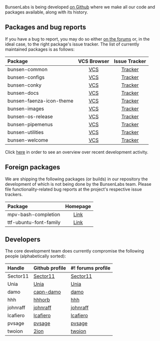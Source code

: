 BunsenLabs is being developed [on Github](https://github.com/BunsenLabs)
where we make all our code and packages available, along with its
history.

## Packages and bug reports

If you have a bug to report, you may do so either [on the
forums](http://crunchbang.org/forums) or, in the ideal case, to the right
package's issue tracker. The list of currently maintained packages is as
follows:

| Package                 | VCS Browser                                                   | Issue Tracker                                                           | 
|:------------------------|:-------------------------------------------------------------:|:-----------------------------------------------------------------------:|
|bunsen-common            | [VCS](https://github.com/bunsenlabs/bunsen-common)            | [Tracker](https://github.com/BunsenLabs/bunsen-common/issues)           |
|bunsen-configs           | [VCS](https://github.com/bunsenlabs/bunsen-configs)           | [Tracker](https://github.com/BunsenLabs/bunsen-configs/issues)          |
|bunsen-conky             | [VCS](https://github.com/bunsenlabs/bunsen-conky)             | [Tracker](https://github.com/BunsenLabs/bunsen-conky/issues)            |
|bunsen-docs              | [VCS](https://github.com/bunsenlabs/bunsen-docs)              | [Tracker](https://github.com/BunsenLabs/bunsen-docs/issues)             |
|bunsen-faenza-icon-theme | [VCS](https://github.com/bunsenlabs/bunsen-faenza-icon-theme) | [Tracker](https://github.com/BunsenLabs/bunsen-faenza-icon-theme/issues)|
|bunsen-images            | [VCS](https://github.com/bunsenlabs/bunsen-images)            | [Tracker](https://github.com/BunsenLabs/bunsen-images/issues)           |
|bunsen-os-release        | [VCS](https://github.com/bunsenlabs/bunsen-os-release)        | [Tracker](https://github.com/BunsenLabs/bunsen-os-release/issues)       |
|bunsen-pipemenus         | [VCS](https://github.com/bunsenlabs/bunsen-pipemenus)         | [Tracker](https://github.com/BunsenLabs/bunsen-pipemenus/issues)        |
|bunsen-utilities         | [VCS](https://github.com/bunsenlabs/bunsen-utilities)         | [Tracker](https://github.com/BunsenLabs/bunsen-utilities/issues)        |
|bunsen-welcome           | [VCS](https://github.com/bunsenlabs/bunsen-welcome)           | [Tracker](https://github.com/BunsenLabs/bunsen-welcome/issues)          |

Click [here](gitlog.html) in order to see an overview over recent development activity.

## Foreign packages

We are shipping the following packages (or builds) in our repository the
development of which is not being done by the BunsenLabs team. Please
file functionality-related bug reports at the project's respective issue
trackers.

| Package                 | Homepage                                                      |
|:------------------------|:-------------------------------------------------------------:|
|mpv-bash-completion      |[Link](https://github.com/2ion/mpv-bash-completion)|
|ttf-ubuntu-font-family   |[Link](http://packages.ubuntu.com/source/vivid/ubuntu-font-family-sources)|

## Developers

The core development team does currently compromise the following
people (alphabetically sorted):

| Handle                           | Github profile                             | #! forums profile                                               |
|:---------------------------------|:-------------------------------------------|:----------------------------------------------------------------|
| Sector11                         | [Sector11](https://github.com/Sector11)    | [Sector11](http://crunchbang.org/forums/profile.php?id=5745)    |
| Unia                             | [Unia](https://github.com/Unia)            | [Unia](http://crunchbang.org/forums/profile.php?id=6505)        |
| damo                             | [capn-damo](https://github.com/capn-damo)  | [damo](http://crunchbang.org/forums/profile.php?id=12994)       |
| hhh                              | [hhhorb](https://github.com/hhhorb)        | [hhh](http://crunchbang.org/forums/profile.php?id=6659)         |
| johnraff                         | [johnraff](https://github.com/johnraff)    | [johnraff](http://crunchbanglinux.org/forums/profile.php?id=353)|
| lcafiero                         | [lcafiero](https://github.com/lcafiero)    | [lcafiero](http://crunchbang.org/forums/profile.php?id=11295)   |
| pvsage                           | [pvsage](https://github.com/pvsage)        | [pvsage](http://crunchbang.org/forums/profile.php?id=3596)      |
| twoion                           | [2ion](https://github.com/2ion)            | [twoion](http://crunchbang.org/forums/profile.php?id=16384)     |
